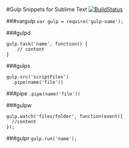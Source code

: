 #Gulp Snippets for Sublime Text [![BuildStatus](https://travis-ci.org/FilipeLinhares/gulp-sublime-snippets.png?branch=master)](https://travis-ci.org/FilipeLinhares/gulp-sublime-snippets)

###vargulp
`var gulp = require('gulp-name');`

###gulpd
```
gulp.task('name', function() {
    // content
}
```

###gulps
```
gulp.src('scriptFiles')
  .pipe(name('file'))
```

###pipe
`.pipe(name('file'))`

###gulpw
```
gulp.watch('files/folder', function(event){
  //content
});
```

###gulpr
`gulp.run('name');`

